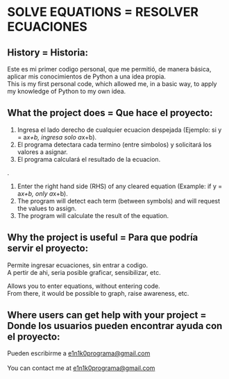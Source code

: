 # SOLVE EQUATIONS = RESOLVER ECUACIONES

## History = Historia:
Este es mi primer codigo personal, que me permitió, de manera básica, aplicar mis conocimientos de Python a una idea propia.<br>
This is my first personal code, which allowed me, in a basic way, to apply my knowledge of Python to my own idea.

## What the project does = Que hace el proyecto:
  1. Ingresa el lado derecho de cualquier ecuacion despejada (Ejemplo: si y = a*x+b, ingresa solo a*x+b).
  2. El programa detectara cada termino (entre simbolos) y solicitará los valores a asignar.  
  3. El programa calculará el resultado de la ecuacion.

.
  1. Enter the right hand side (RHS) of any cleared equation (Example: if y = a*x+b, only a*x+b).
  2. The program will detect each term (between symbols) and will request the values to assign.
  3. The program will calculate the result of the equation.

## Why the project is useful = Para que podría servir el proyecto:
  Permite ingresar ecuaciones, sin entrar a codigo.<br>
  A pertir de ahi, seria posible graficar, sensibilizar, etc.
  
  Allows you to enter equations, without entering code.<br>
  From there, it would be possible to graph, raise awareness, etc.
     
## Where users can get help with your project = Donde los usuarios pueden encontrar ayuda con el proyecto:
   Pueden escribirme a e1n1k0programa@gmail.com<br><br>
	 You can contact me at e1n1k0programa@gmail.com

